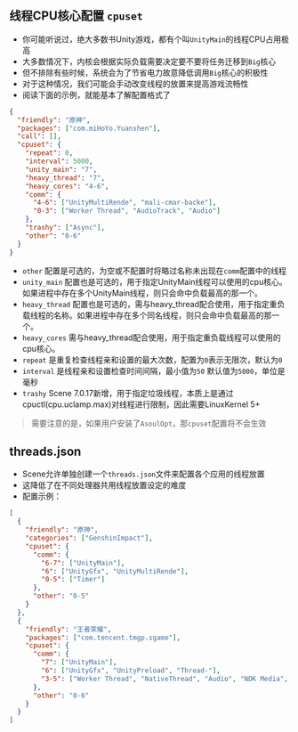 ## 线程CPU核心配置 `cpuset`
- 你可能听说过，绝大多数书Unity游戏，都有个叫`UnityMain`的线程CPU占用极高
- 大多数情况下，内核会根据实际负载需要决定要不要将任务迁移到`Big`核心
- 但不排除有些时候，系统会为了节省电力故意降低调用`Big`核心的积极性
- 对于这种情况，我们可能会手动改变线程的放置来提高游戏流畅性
- 阅读下面的示例，就能基本了解配置格式了

```json
{
  "friendly": "原神",
  "packages": ["com.miHoYo.Yuanshen"],
  "call": [],
  "cpuset": {
    "repeat": 0,
    "interval": 5000,
    "unity_main": "7",
    "heavy_thread": "7",
    "heavy_cores": "4-6",
    "comm": {
      "4-6": ["UnityMultiRende", "mali-cmar-backe"],
      "0-3": ["Worker Thread", "AudioTrack", "Audio"]
    },
    "trashy": ["Async"],
    "other": "0-6"
  }
}
```

- `other` 配置是可选的，为空或不配置时将略过名称未出现在`comm`配置中的线程
- `unity_main` 配置也是可选的，用于指定UnityMain线程可以使用的cpu核心。如果进程中存在多个UnityMain线程，则只会命中负载最高的那一个。
- `heavy_thread` 配置也是可选的，需与heavy_thread配合使用，用于指定重负载线程的名称。如果进程中存在多个同名线程，则只会命中负载最高的那一个。
- `heavy_cores` 需与heavy_thread配合使用，用于指定重负载线程可以使用的cpu核心。
- `repeat` 是重复检查线程亲和设置的最大次数，配置为`0`表示无限次，默认为`0`
- `interval` 是线程亲和设置检查时间间隔，最小值为`50` 默认值为`5000`，单位是毫秒
- `trashy` Scene 7.0.17新增，用于指定垃圾线程，本质上是通过cpuctl(cpu.uclamp.max)对线程进行限制，因此需要LinuxKernel 5+

> 需要注意的是，如果用户安装了`AsoulOpt`，那`cpuset`配置将不会生效


## threads.json
- Scene允许单独创建一个`threads.json`文件来配置各个应用的线程放置
- 这降低了在不同处理器共用线程放置设定的难度
- 配置示例：

```json
[
  {
    "friendly": "原神",
    "categories": ["GenshinImpact"],
    "cpuset": {
      "comm": {
        "6-7": ["UnityMain"],
        "6": ["UnityGfx", "UnityMultiRende"],
        "0-5": ["Timer"]
      },
      "other": "0-5"
    }
  },
  {
    "friendly": "王者荣耀",
    "packages": ["com.tencent.tmgp.sgame"],
    "cpuset": {
      "comm": {
        "7": ["UnityMain"],
        "6": ["UnityGfx", "UnityPreload", "Thread-"],
        "3-5": ["Worker Thread", "NativeThread", "Audio", "NDK Media", "GVoice", "FMOD mixer", "FMOD stream", "ff_read"]
      },
      "other": "0-6"
    }
  }
]
```
